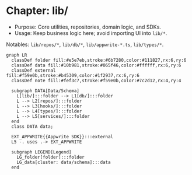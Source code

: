 # Chapter: lib/

- Purpose: Core utilities, repositories, domain logic, and SDKs.
- Usage: Keep business logic here; avoid importing UI into `lib/*`.

Notables: `lib/repos/*`, `lib/db/*`, `lib/appwrite-*.ts`, `lib/types/*`.

```mermaid
graph LR
  classDef folder fill:#e5e7eb,stroke:#6b7280,color:#111827,rx:6,ry:6
  classDef data fill:#10b981,stroke:#065f46,color:#ffffff,rx:6,ry:6
  classDef external fill:#f59e0b,stroke:#b45309,color:#1f2937,rx:6,ry:6
  classDef note fill:#fef3c7,stroke:#f59e0b,color:#7c2d12,rx:4,ry:4

  subgraph DATA[Data/Schema]
    L[lib/]:::folder --> L1[db/]:::folder
    L --> L2[repos/]:::folder
    L --> L3[hooks/]:::folder
    L --> L4[types/]:::folder
    L --> L5[services/]:::folder
  end
  class DATA data;

  EXT_APPWRITE{{Appwrite SDK}}:::external
  L5 -. uses .-> EXT_APPWRITE

  subgraph LEGEND[Legend]
    LG_folder[folder]:::folder
    LG_data[cluster: data/schema]:::data
  end
```
